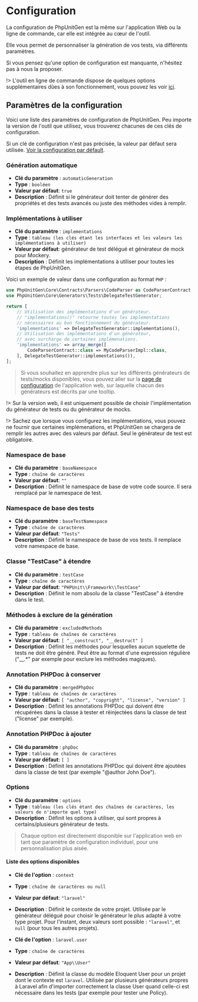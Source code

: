 # Configuration

La configuration de PhpUnitGen est la même sur l'application Web ou la ligne
de commande, car elle est intégrée au cœur de l'outil.

Elle vous permet de personnaliser la génération de vos tests, via différents paramètres.

Si vous pensez qu'une option de configuration est manquante, n'hésitez pas à nous la proposer.

!> L'outil en ligne de commande dispose de quelques options supplémentaires dûes
à son fonctionnement, vous pouvez les voir [ici](/fr/command-line.md#configuration).

## Paramètres de la configuration

Voici une liste des paramètres de configuration de PhpUnitGen. Peu importe la version de l'outil
que utilisez, vous trouverez chacunes de ces clés de configuration.

Si un clé de configuration n'est pas précisée, la valeur par défaut sera utilisée.
[Voir la configuration par défault](https://github.com/paul-thebaud/phpunitgen-core/blob/master/config/phpunitgen.php).

### Génération automatique

* **Clé du paramètre** : `automaticGeneration`
* **Type** : `booléen`
* **Valeur par défaut**: `true`
* **Description** : Définit si le générateur doit tenter de générer des propriétés et des tests
avancés ou juste des méthodes vides à remplir.

### Implémentations à utiliser

* **Clé du paramètre** : `implementations`
* **Type** : `tableau (les clés étant les interfaces et les valeurs les implémentations à utiliser)`
* **Valeur par défaut**: générateur de test délégué et générateur de mock pour Mockery.
* **Description** : Définit les implémentations à utiliser pour toutes les étapes de PhpUnitGen.

Voici un exemple de valeur dans une configuration au format `PHP` :

```php
use PhpUnitGen\Core\Contracts\Parsers\CodeParser as CodeParserContract;
use PhpUnitGen\Core\Generators\Tests\DelegateTestGenerator;

return [
    // Utilisation des implémentations d'un générateur.
    // "implementations()" retourne toutes les implementations
    // nécessaires au bon fonctionnement du générateur.
    'implementations' => DelegateTestGenerator::implementations(),
    // Utilisation des implémentations d'un générateur,
    // avec surcharge de certaines implémenations.
    'implementations' => array_merge([
        CodeParserContract::class => MyCodeParserImpl::class,
    ], DelegateTestGenerator::implementations()),
];
```

> Si vous souhaitez en apprendre plus sur les différents générateurs de tests/mocks disponibles, vous pouvez
> aller sur la [page de configuration](https://phpunitgen.io/configuration) de l'application
> web, sur laquelle chacun des générateurs est décrits par une tooltip.

!> Sur la version web, il est uniquement possible de choisir l'implémentation du générateur de tests
ou du générateur de mocks.

!> Sachez que lorsque vous configurez les implémentations, vous pouvez ne fournir que certaines implémenations,
et PhpUnitGen se chargera de remplir les autres avec des valeurs par défaut. Seul le générateur de test est obligatoire.

### Namespace de base

* **Clé du paramètre** : `baseNamespace`
* **Type** : `chaîne de caractères`
* **Valeur par défaut**: `""`
* **Description** : Définit le namespace de base de votre code source. Il sera remplacé par le
namespace de test.

### Namespace de base des tests

* **Clé du paramètre** : `baseTestNamespace`
* **Type** : `chaîne de caractères`
* **Valeur par défaut**: `"Tests"`
* **Description** : Définit le namespace de base de vos tests. Il remplace votre namespace de base.

### Classe "TestCase" à étendre

* **Clé du paramètre** : `testCase`
* **Type** : `chaîne de caractères`
* **Valeur par défaut**: `"PHPUnit\\Framework\\TestCase"`
* **Description** : Définit le nom absolu de la classe "TestCase" à étendre dans le test.

### Méthodes à exclure de la génération

* **Clé du paramètre** : `excludedMethods`
* **Type** : `tableau de chaînes de caractères`
* **Valeur par défaut**: `[ "__construct", "__destruct" ]`
* **Description** : Définit les méthodes pour lesquelles aucun squelette de tests ne doit être généré. Peut être au
format d'une expression régulière ("__.*" par exemple pour exclure les méthodes magiques).

### Annotation PHPDoc à conserver

* **Clé du paramètre** : `mergedPhpDoc`
* **Type** : `tableau de chaînes de caractères`
* **Valeur par défaut**: `[ "author", "copyright", "license", "version" ]`
* **Description** : Définit les annotations PHPDoc qui doivent être récupérées dans la classe à tester et réinjectées
dans la classe de test ("license" par exemple).

### Annotation PHPDoc à ajouter

* **Clé du paramètre** : `phpDoc`
* **Type** : `tableau de chaînes de caractères`
* **Valeur par défaut**: `[ ]`
* **Description** : Définit les annotations PHPDoc qui doivent être ajoutées dans la classe de test
(par exemple "@author John Doe").

### Options

* **Clé du paramètre** : `options`
* **Type** : `tableau (les clés étant des chaînes de caractères, les valeurs de n'importe quel type)`
* **Description** : Définit les options à utiliser, qui sont propres à certains/plusieurs
générateur de tests.

> Chaque option est directement disponible sur l'application web
> en tant que paramètre de configuration individuel, pour une personnalisation plus aisée.

#### Liste des options disponibles

* **Clé de l'option** : `context`
* **Type** : `chaîne de caractères ou null`
* **Valeur par défaut**: `"laravel"`
* **Description** : Définit le contexte de votre projet. Utilisée par le générateur délégué
pour choisir le générateur le plus adapté à votre type projet.
Pour l'instant, deux valeurs sont possible : `"laravel"`, et `null` (pour tous les autres projets).


* **Clé de l'option** : `laravel.user`
* **Type** : `chaîne de caractères`
* **Valeur par défaut**: `"App\\User"`
* **Description** : Définit la classe du modèle Eloquent User pour un projet dont le contexte
est `laravel`. Utilisée par plusieurs générateurs propres à Laravel afin d'importer correctement
la classe User quand celle-ci est nécessaire dans les tests (par exemple pour tester une Policy).
